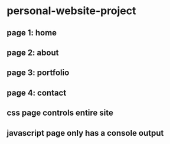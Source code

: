 # personal-website-project

## page 1: home

## page 2: about

## page 3: portfolio

## page 4: contact

## css page controls entire site

## javascript page only has a console output
